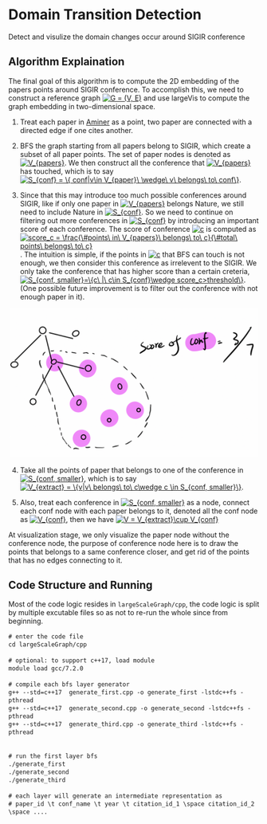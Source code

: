 # Domain Transition Detection

Detect and visulize the domain changes occur around SIGIR conference

## Algorithm Explaination

The final goal of this algorithm is to compute the 2D embedding of the papers points around SIGIR conference. To accomplish this, we need to construct a reference graph <a href="https://www.codecogs.com/eqnedit.php?latex=\inline&space;G&space;=&space;(V,&space;E)" target="_blank"><img src="https://latex.codecogs.com/gif.latex?\inline&space;G&space;=&space;(V,&space;E)" title="G = (V, E)" /></a> and use largeVis to compute the graph embedding in two-dimensional space.

1. Treat each paper in [Aminer](https://aminer.org/open-academic-graph) as a point, two paper are connected with a directed edge if one cites another.

2. BFS the graph starting from all papers belong to SIGIR, which create a subset of all paper points. The set of paper nodes is denoted as <a href="https://www.codecogs.com/eqnedit.php?latex=\inline&space;V_{papers}" target="_blank"><img src="https://latex.codecogs.com/gif.latex?\inline&space;V_{papers}" title="V_{papers}" /></a>. We then construct all the conference that <a href="https://www.codecogs.com/eqnedit.php?latex=\inline&space;V_{papers}" target="_blank"><img src="https://latex.codecogs.com/gif.latex?\inline&space;V_{papers}" title="V_{papers}" /></a> has touched, which is to say <a href="https://www.codecogs.com/eqnedit.php?latex=\inline&space;S_{conf}&space;=&space;\{&space;conf|v\in&space;V_{paper}\&space;\wedge\&space;v\&space;belongs\&space;to\&space;conf\}" target="_blank"><img src="https://latex.codecogs.com/gif.latex?\inline&space;S_{conf}&space;=&space;\{&space;conf|v\in&space;V_{paper}\&space;\wedge\&space;v\&space;belongs\&space;to\&space;conf\}" title="S_{conf} = \{ conf|v\in V_{paper}\ \wedge\ v\ belongs\ to\ conf\}" /></a>.

3. Since that this may introduce too much possible conferences around SIGIR, like if only one paper in <a href="https://www.codecogs.com/eqnedit.php?latex=\inline&space;V_{papers}" target="_blank"><img src="https://latex.codecogs.com/gif.latex?\inline&space;V_{papers}" title="V_{papers}" /></a> belongs Nature, we still need to include Nature in <a href="https://www.codecogs.com/eqnedit.php?latex=\inline&space;S_{conf}" target="_blank"><img src="https://latex.codecogs.com/gif.latex?\inline&space;S_{conf}" title="S_{conf}" /></a>. So we need to continue on filtering out more conferences in <a href="https://www.codecogs.com/eqnedit.php?latex=\inline&space;S_{conf}" target="_blank"><img src="https://latex.codecogs.com/gif.latex?\inline&space;S_{conf}" title="S_{conf}" /></a> by introducing an important score of each conference. The score of conference <a href="https://www.codecogs.com/eqnedit.php?latex=\inline&space;c" target="_blank"><img src="https://latex.codecogs.com/gif.latex?\inline&space;c" title="c" /></a> is computed as <a href="https://www.codecogs.com/eqnedit.php?latex=\inline&space;score_c&space;=&space;\frac{\&hash;points\&space;in\&space;V_{papers}\&space;belongs\&space;to\&space;c}{\&hash;total\&space;points\&space;belongs\&space;to\&space;c}" target="_blank"><img src="https://latex.codecogs.com/gif.latex?\inline&space;score_c&space;=&space;\frac{\&hash;points\&space;in\&space;V_{papers}\&space;belongs\&space;to\&space;c}{\&hash;total\&space;points\&space;belongs\&space;to\&space;c}" title="score_c = \frac{\#points\ in\ V_{papers}\ belongs\ to\ c}{\#total\ points\ belongs\ to\ c}" /></a>. The intuition is simple, if the points in <a href="https://www.codecogs.com/eqnedit.php?latex=\inline&space;c" target="_blank"><img src="https://latex.codecogs.com/gif.latex?\inline&space;c" title="c" /></a> that BFS can touch is not enough, we then consider this conference as irrelevent to the SIGIR. We only take the conference that has higher score than a certain creteria, <a href="https://www.codecogs.com/eqnedit.php?latex=\inline&space;S_{conf,&space;smaller}=\{c\&space;|\&space;c\in&space;S_{conf}\wedge&space;score_c>threshold\}" target="_blank"><img src="https://latex.codecogs.com/gif.latex?\inline&space;S_{conf,&space;smaller}=\{c\&space;|\&space;c\in&space;S_{conf}\wedge&space;score_c>threshold\}" title="S_{conf, smaller}=\{c\ |\ c\in S_{conf}\wedge score_c>threshold\}" /></a>. (One possible future improvement is to filter out the conference with not enough paper in it).

<div align="center">
<img src="image.png" width="500" style="margin-left:auto;margin-right:auto">
</div>


4. Take all the points of paper that belongs to one of the conference in <a href="https://www.codecogs.com/eqnedit.php?latex=\inline&space;S_{conf,&space;smaller}" target="_blank"><img src="https://latex.codecogs.com/gif.latex?\inline&space;S_{conf,&space;smaller}" title="S_{conf, smaller}" /></a>, which is to say <a href="https://www.codecogs.com/eqnedit.php?latex=\inline&space;V_{extract}&space;=&space;\{v|v\&space;belongs\&space;to\&space;c\wedge&space;c&space;\in&space;S_{conf,&space;smaller}\}" target="_blank"><img src="https://latex.codecogs.com/gif.latex?\inline&space;V_{extract}&space;=&space;\{v|v\&space;belongs\&space;to\&space;c\wedge&space;c&space;\in&space;S_{conf,&space;smaller}\}" title="V_{extract} = \{v|v\ belongs\ to\ c\wedge c \in S_{conf, smaller}\}" /></a>.

5. Also, treat each conference in <a href="https://www.codecogs.com/eqnedit.php?latex=\inline&space;S_{conf,&space;smaller}" target="_blank"><img src="https://latex.codecogs.com/gif.latex?\inline&space;S_{conf,&space;smaller}" title="S_{conf, smaller}" /></a> as a node, connect each conf node with each paper belongs to it, denoted all the conf node as <a href="https://www.codecogs.com/eqnedit.php?latex=\inline&space;V_{conf}" target="_blank"><img src="https://latex.codecogs.com/gif.latex?\inline&space;V_{conf}" title="V_{conf}" /></a>, then we have <a href="https://www.codecogs.com/eqnedit.php?latex=\inline&space;V&space;=&space;V_{extract}\cup&space;V_{conf}" target="_blank"><img src="https://latex.codecogs.com/gif.latex?\inline&space;V&space;=&space;V_{extract}\cup&space;V_{conf}" title="V = V_{extract}\cup V_{conf}" /></a> 

At visualization stage, we only visualize the paper node without the conference node, the purpose of conference node here is to draw the points that belongs to a same conference closer, and get rid of the points that has no edges connecting to it.


## Code Structure and Running

Most of the code logic resides in `largeScaleGraph/cpp`, the code logic is split by multiple excutable files so as not to re-run the whole since from beginning.

```
# enter the code file
cd largeScaleGraph/cpp

# optional: to support c++17, load module
module load gcc/7.2.0

# compile each bfs layer generator
g++ --std=c++17  generate_first.cpp -o generate_first -lstdc++fs -pthread
g++ --std=c++17  generate_second.cpp -o generate_second -lstdc++fs -pthread
g++ --std=c++17  generate_third.cpp -o generate_third -lstdc++fs -pthread


# run the first layer bfs
./generate_first
./generate_second
./generate_third

# each layer will generate an intermediate representation as
# paper_id \t conf_name \t year \t citation_id_1 \space citation_id_2 \space ....

```















